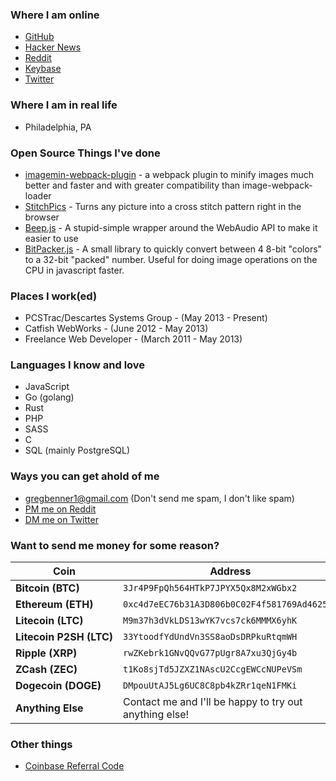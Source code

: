 ### Where I am online

*   [GitHub](https://github.com/klathmon)
*   [Hacker News](https://news.ycombinator.com/user?id=Klathmon)
*   [Reddit](https://www.reddit.com/user/klathmon)
*   [Keybase](https://keybase.io/klathmon)
*   [Twitter](https://twitter.com/klathmon)

### Where I am in real life

*   Philadelphia, PA

### Open Source Things I've done

*   [imagemin-webpack-plugin](https://github.com/Klathmon/imagemin-webpack-plugin) - a webpack plugin to minify images much better and faster and with greater compatibility than image-webpack-loader
*   [StitchPics](https://stitchpics.net/#!/app) - Turns any picture into a cross stitch pattern right in the browser
*   [Beep.js](https://github.com/Klathmon/Beep.js) - A stupid-simple wrapper around the WebAudio API to make it easier to use
*   [BitPacker.js](https://github.com/Klathmon/BitPacker.js) - A small library to quickly convert between 4 8-bit "colors" to a 32-bit "packed" number. Useful for doing image operations on the CPU in javascript faster.

### Places I work(ed)

*   PCSTrac/Descartes Systems Group - (May 2013 - Present)
*   Catfish WebWorks - (June 2012 - May 2013)
*   Freelance Web Developer - (March 2011 - May 2013)

### Languages I know and love

*   JavaScript
*   Go (golang)
*   Rust
*   PHP
*   SASS
*   C
*   SQL (mainly PostgreSQL)

### Ways you can get ahold of me

*   [gregbenner1@gmail.com](mailto:gregbenner1@gmail.com) (Don't send me spam, I don't like spam)
*   [PM me on Reddit](https://www.reddit.com/message/compose?to=Klathmon&subject=Website%20Contact&message=)
*   [DM me on Twitter](https://twitter.com/messages/compose?recipient_id=3092089695)

### Want to send me money for some reason?

| Coin | Address |
| ---- | ------- |
| **Bitcoin&nbsp;(BTC)** | `3Jr4P9FpQh564HTkP7JPYX5Qx8M2xWGbx2` |
| **Ethereum&nbsp;(ETH)** | `0xc4d7eEC76b31A3D806b0C02F4f581769Ad462554` |
| **Litecoin&nbsp;(LTC)** | `M9m37h3dVkLDS13wYK7vcs7ck6MMMX6yhK` |
| **Litecoin&nbsp;P2SH&nbsp;(LTC)** | `33YtoodfYdUndVn3SS8aoDsDRPkuRtqmWH` |
| **Ripple&nbsp;(XRP)** | `rwZKebrk1GNvQQvG77pUgr8A7xu3QjGy4b` |
| **ZCash&nbsp;(ZEC)** | `t1Ko8sjTd5JZXZ1NAscU2CcgEWCcNUPeVSm` |
| **Dogecoin&nbsp;(DOGE)** | `DMpouUtAJ5Lg6UC8C8pb4kZRr1qeN1FMKi` |
| **Anything Else** | Contact me and I'll be happy to try out anything else! |


### Other things

*   [Coinbase Referral Code](https://www.coinbase.com/join/589879e98ace9246e02f2b3d)
